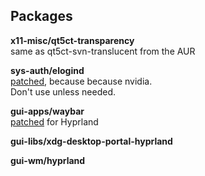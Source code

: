 ## Packages

**x11-misc/qt5ct-transparency** \
same as qt5ct-svn-translucent from the AUR

**sys-auth/elogind** \
[patched](https://github.com/elogind/elogind/issues/234#issuecomment-1712908507), because because nvidia. \
Don't use unless needed.


**gui-apps/waybar** \
[patched](https://wiki.hyprland.org/Useful-Utilities/Status-Bars/#waybar) for Hyprland

**gui-libs/xdg-desktop-portal-hyprland**

**gui-wm/hyprland**
